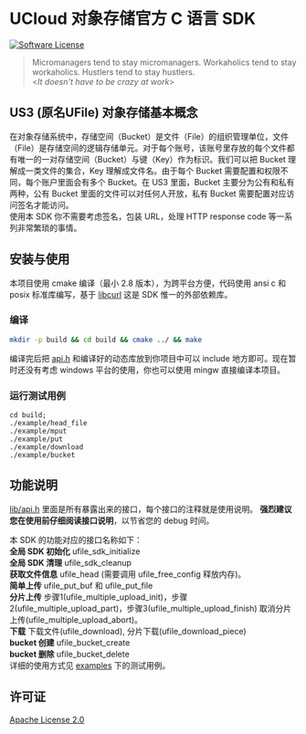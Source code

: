 # UCloud 对象存储官方 C 语言 SDK

[![Software License](https://img.shields.io/github/license/saltstack/salt)](LICENSE)

> Micromanagers tend to stay micromanagers. Workaholics tend to stay workaholics. Hustlers tend to stay hustlers.   
> <*It doesn't have to be crazy at work*>

## US3 (原名UFile) 对象存储基本概念
在对象存储系统中，存储空间（Bucket）是文件（File）的组织管理单位，文件（File）是存储空间的逻辑存储单元。对于每个账号，该账号里存放的每个文件都有唯一的一对存储空间（Bucket）与键（Key）作为标识。我们可以把 Bucket 理解成一类文件的集合，Key 理解成文件名。由于每个 Bucket 需要配置和权限不同，每个账户里面会有多个 Bucket。在 US3 里面，Bucket 主要分为公有和私有两种，公有 Bucket 里面的文件可以对任何人开放，私有 Bucket 需要配置对应访问签名才能访问。  
使用本 SDK 你不需要考虑签名，包装 URL，处理 HTTP response code 等一系列非常繁琐的事情。

## 安装与使用
本项目使用 cmake 编译（最小 2.8 版本），为跨平台方便，代码使用 ansi c 和 posix 标准库编写，基于 [libcurl](https://curl.haxx.se/) 这是 SDK 惟一的外部依赖库。

### 编译
```bash
mkdir -p build && cd build && cmake ../ && make
```
编译完后把 [api.h](https://github.com/ufilesdk-dev/ufile-csdk/blob/master/lib/api.h) 和编译好的动态库放到你项目中可以 include 地方即可。现在暂时还没有考虑 windows 平台的使用，你也可以使用 mingw 直接编译本项目。

### 运行测试用例
```
cd build;
./example/head_file
./example/mput
./example/put
./example/download
./example/bucket
```

## 功能说明
[lib/api.h](https://github.com/ufilesdk-dev/ufile-csdk/blob/master/lib/api.h) 里面是所有暴露出来的接口，每个接口的注释就是使用说明。
**强烈建议您在使用前仔细阅读接口说明**，以节省您的 debug 时间。  

本 SDK 的功能对应的接口名称如下：  
**全局 SDK 初始化** ufile_sdk_initialize   
**全局 SDK 清理** ufile_sdk_cleanup   
**获取文件信息** ufile_head (需要调用 ufile_free_config 释放内存)。   
**简单上传** ufile_put_buf 和 ufile_put_file  
**分片上传** 步骤1(ufile_multiple_upload_init)，步骤2(ufile_multiple_upload_part)，步骤3(ufile_multiple_upload_finish) 取消分片上传(ufile_multiple_upload_abort)。  
**下载** 下载文件(ufile_download), 分片下载(ufile_download_piece)   
**bucket 创建** ufile_bucket_create  
**bucket 删除** ufile_bucket_delete  
详细的使用方式见 [examples](https://github.com/ufilesdk-dev/ufile-csdk/tree/master/examples) 下的测试用例。

## 许可证
[Apache License 2.0](https://www.apache.org/licenses/LICENSE-2.0.html)
